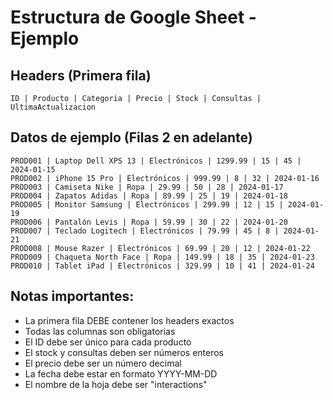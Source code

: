 # Estructura de Google Sheet - Ejemplo

## Headers (Primera fila)
```
ID | Producto | Categoria | Precio | Stock | Consultas | UltimaActualizacion
```

## Datos de ejemplo (Filas 2 en adelante)
```
PROD001 | Laptop Dell XPS 13 | Electrónicos | 1299.99 | 15 | 45 | 2024-01-15
PROD002 | iPhone 15 Pro | Electrónicos | 999.99 | 8 | 32 | 2024-01-16
PROD003 | Camiseta Nike | Ropa | 29.99 | 50 | 28 | 2024-01-17
PROD004 | Zapatos Adidas | Ropa | 89.99 | 25 | 19 | 2024-01-18
PROD005 | Monitor Samsung | Electrónicos | 299.99 | 12 | 15 | 2024-01-19
PROD006 | Pantalón Levis | Ropa | 59.99 | 30 | 22 | 2024-01-20
PROD007 | Teclado Logitech | Electrónicos | 79.99 | 45 | 8 | 2024-01-21
PROD008 | Mouse Razer | Electrónicos | 69.99 | 20 | 12 | 2024-01-22
PROD009 | Chaqueta North Face | Ropa | 149.99 | 18 | 35 | 2024-01-23
PROD010 | Tablet iPad | Electrónicos | 329.99 | 10 | 41 | 2024-01-24
```

## Notas importantes:
- La primera fila DEBE contener los headers exactos
- Todas las columnas son obligatorias
- El ID debe ser único para cada producto
- El stock y consultas deben ser números enteros
- El precio debe ser un número decimal
- La fecha debe estar en formato YYYY-MM-DD
- El nombre de la hoja debe ser "interactions"
